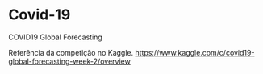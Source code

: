 # Covid-19
COVID19 Global Forecasting

Referência da competição no Kaggle.
https://www.kaggle.com/c/covid19-global-forecasting-week-2/overview
